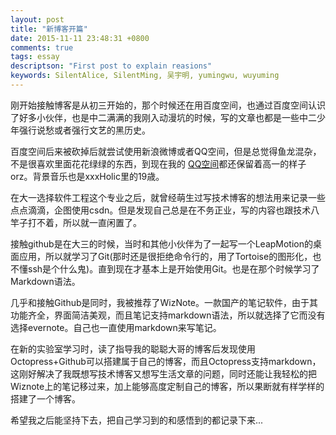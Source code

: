```yaml
---
layout: post
title: "新博客开篇"
date: 2015-11-11 23:48:31 +0800
comments: true
tags: essay
descriptson: "First post to explain reasions"
keywords: SilentAlice, SilentMing, 吴宇明, yumingwu, wuyuming
---
```

刚开始接触博客是从初三开始的，那个时候还在用百度空间，也通过百度空间认识了好多小伙伴，也是中二满满的我刚入动漫坑的时候，写的文章也都是一些中二少年强行说愁或者强行文艺的黑历史。

百度空间后来被砍掉后就尝试使用新浪微博或者QQ空间，但是总觉得鱼龙混杂，不是很喜欢里面花花绿绿的东西，到现在我的 <a href="http://user.qzone.qq.com/271541331">QQ空间</a>都还保留着高一的样子orz。背景音乐也是xxxHolic里的19歳。

在大一选择软件工程这个专业之后，就曾经萌生过写技术博客的想法用来记录一些点点滴滴，企图使用csdn。但是发现自己总是在不务正业，写的内容也跟技术八竿子打不着，所以就一直闲置了。

接触github是在大三的时候，当时和其他小伙伴为了一起写一个LeapMotion的桌面应用，所以就学习了Git(那时还是很拒绝命令行的，用了Tortoise的图形化，也不懂ssh是个什么鬼)。直到现在才基本上是开始使用Git。也是在那个时候学习了Markdown语法。

几乎和接触Github是同时，我被推荐了WizNote。一款国产的笔记软件，由于其功能齐全，界面简洁美观，而且笔记支持markdown语法，所以就选择了它而没有选择evernote。自己也一直使用markdown来写笔记。


在新的实验室学习时，读了指导我的聪聪大哥的博客后发现使用Octopress+Github可以搭建属于自己的博客，而且Octopress支持markdown，这刚好解决了我既想写技术博客又想写生活文章的问题，同时还能让我轻松的把Wiznote上的笔记移过来，加上能够高度定制自己的博客，所以果断就有样学样的搭建了一个博客。

希望我之后能坚持下去，把自己学习到的和感悟到的都记录下来...
